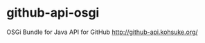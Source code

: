 github-api-osgi
===============

OSGi Bundle for Java API for GitHub  http://github-api.kohsuke.org/
